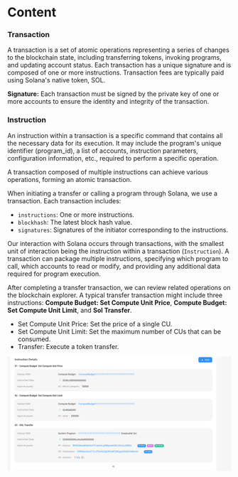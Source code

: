 # Content

### **Transaction**

A transaction is a set of atomic operations representing a series of changes to the blockchain state, including transferring tokens, invoking programs, and updating account status. Each transaction has a unique signature and is composed of one or more instructions. Transaction fees are typically paid using Solana's native token, SOL.

**Signature:** Each transaction must be signed by the private key of one or more accounts to ensure the identity and integrity of the transaction.

### **Instruction**

An instruction within a transaction is a specific command that contains all the necessary data for its execution. It may include the program's unique identifier (program_id), a list of accounts, instruction parameters, configuration information, etc., required to perform a specific operation.

A transaction composed of multiple instructions can achieve various operations, forming an atomic transaction.

When initiating a transfer or calling a program through Solana, we use a transaction. Each transaction includes:

- `instructions`: One or more instructions.
- `blockhash`: The latest block hash value.
- `signatures`: Signatures of the initiator corresponding to the instructions.

Our interaction with Solana occurs through transactions, with the smallest unit of interaction being the instruction within a transaction (`Instruction`). A transaction can package multiple instructions, specifying which program to call, which accounts to read or modify, and providing any additional data required for program execution.

After completing a transfer transaction, we can review related operations on the blockchain explorer. A typical transfer transaction might include three instructions: **Compute Budget: Set Compute Unit Price**, **Compute Budget: Set Compute Unit Limit**, and **Sol Transfer**.

- Set Compute Unit Price: Set the price of a single CU.
- Set Compute Unit Limit: Set the maximum number of CUs that can be consumed.
- Transfer: Execute a token transfer.

![Untitled.png](./img/1-1.png)